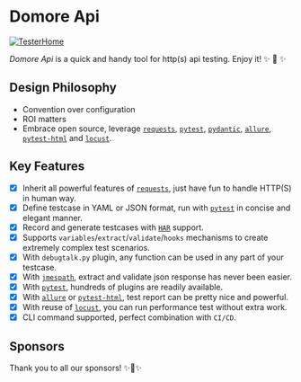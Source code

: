 
# Domore Api

[![TesterHome](https://img.shields.io/badge/TTF-TesterHome-2955C5.svg)](https://testerhome.com/github_statistics)

*Domore Api* is a quick and handy tool for http(s) api testing. Enjoy it! ✨ 🚀 ✨

## Design Philosophy

- Convention over configuration
- ROI matters
- Embrace open source, leverage [`requests`][requests], [`pytest`][pytest], [`pydantic`][pydantic], [`allure`][allure], [`pytest-html`][pytest-html] and [`locust`][locust].

## Key Features

- [x] Inherit all powerful features of [`requests`][requests], just have fun to handle HTTP(S) in human way.
- [x] Define testcase in YAML or JSON format, run with [`pytest`][pytest] in concise and elegant manner.
- [x] Record and generate testcases with [`HAR`][HAR] support.
- [x] Supports `variables`/`extract`/`validate`/`hooks` mechanisms to create extremely complex test scenarios.
- [x] With `debugtalk.py` plugin, any function can be used in any part of your testcase.
- [x] With [`jmespath`][jmespath], extract and validate json response has never been easier.
- [x] With [`pytest`][pytest], hundreds of plugins are readily available.
- [x] With [`allure`][allure] or [`pytest-html`][pytest-html], test report can be pretty nice and powerful.
- [x] With reuse of [`locust`][locust], you can run performance test without extra work.
- [x] CLI command supported, perfect combination with `CI/CD`.

## Sponsors

Thank you to all our sponsors! ✨🍰✨


[requests]: http://docs.python-requests.org/en/master/
[pytest]: https://docs.pytest.org/
[pydantic]: https://pydantic-docs.helpmanual.io/
[locust]: http://locust.io/
[jmespath]: https://jmespath.org/
[allure]: https://docs.qameta.io/allure/
[pytest-html]: https://pytest-html.readthedocs.io/en/latest/
[HAR]: http://httparchive.org/
